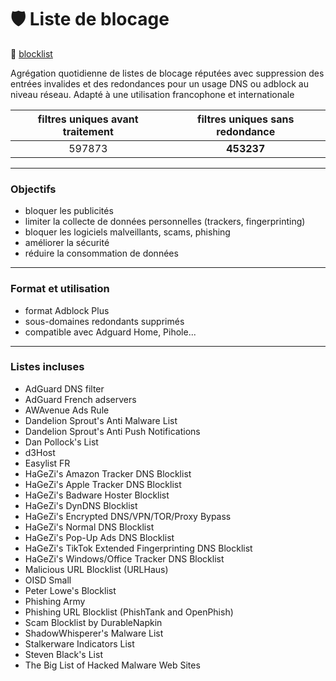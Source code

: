 # 🛡️ Liste de blocage ###

🔗 [blocklist](https://raw.githubusercontent.com/PbDNS/Blocklists/refs/heads/main/blocklist.txt)

Agrégation quotidienne de listes de blocage réputées avec suppression des entrées invalides et des redondances pour un usage DNS ou adblock au niveau réseau.
Adapté à une utilisation francophone et internationale

<!-- STATISTICS_TABLE_START -->

| **filtres uniques avant traitement** | **filtres uniques sans redondance** |
|:------------------------------------:|:------------------------------------:|
| 597873                    | **453237**                 |

<!-- STATISTICS_TABLE_END -->

---

### Objectifs
- bloquer les publicités
- limiter la collecte de données personnelles (trackers, fingerprinting)
- bloquer les logiciels malveillants, scams, phishing
- améliorer la sécurité
- réduire la consommation de données

---

### Format et utilisation
- format Adblock Plus
- sous-domaines redondants supprimés
- compatible avec Adguard Home, Pihole...

---

### Listes incluses
- AdGuard DNS filter
- AdGuard French adservers
- AWAvenue Ads Rule
- Dandelion Sprout's Anti Malware List
- Dandelion Sprout's Anti Push Notifications
- Dan Pollock's List
- d3Host
- Easylist FR
- HaGeZi's Amazon Tracker DNS Blocklist
- HaGeZi's Apple Tracker DNS Blocklist
- HaGeZi's Badware Hoster Blocklist
- HaGeZi's DynDNS Blocklist
- HaGeZi's Encrypted DNS/VPN/TOR/Proxy Bypass
- HaGeZi's Normal DNS Blocklist
- HaGeZi's Pop-Up Ads DNS Blocklist
- HaGeZi's TikTok Extended Fingerprinting DNS Blocklist
- HaGeZi's Windows/Office Tracker DNS Blocklist
- Malicious URL Blocklist (URLHaus)
- OISD Small
- Peter Lowe's Blocklist
- Phishing Army
- Phishing URL Blocklist (PhishTank and OpenPhish)
- Scam Blocklist by DurableNapkin
- ShadowWhisperer's Malware List
- Stalkerware Indicators List
- Steven Black's List
- The Big List of Hacked Malware Web Sites
